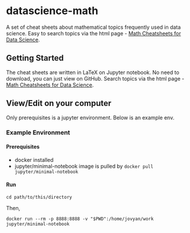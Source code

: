 # datascience-math

A set of cheat sheets about mathematical topics frequently used in data science. Easy to search topics via the html page - [Math Cheatsheets for Data Science](https://shotahorii.github.io/datascience-math/).

## Getting Started

The cheat sheets are written in LaTeX on Jupyter notebook. No need to download, you can just view on GitHub. Search topics via the html page - [Math Cheatsheets for Data Science](https://shotahorii.github.io/datascience-math/).

## View/Edit on your computer

Only prerequisites is a jupyter environment. Below is an example env. 

### Example Environment

#### Prerequisites
- docker installed 
- jupyter/minimal-notebook image is pulled by `docker pull jupyter/minimal-notebook`

#### Run 

```
cd path/to/this/directory
```

Then, 

```
docker run --rm -p 8888:8888 -v "$PWD":/home/jovyan/work jupyter/minimal-notebook
```